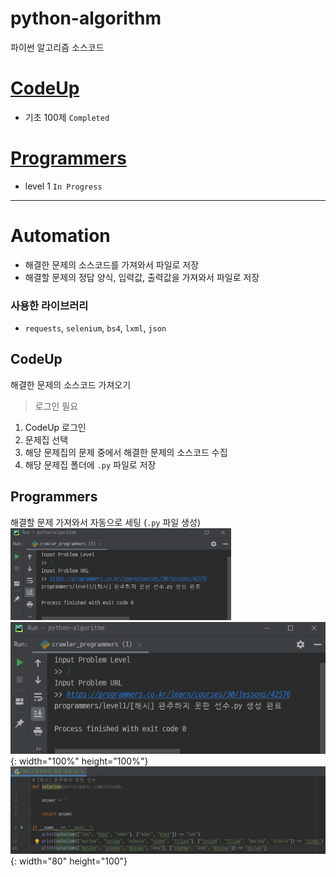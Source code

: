 # python-algorithm
파이썬 알고리즘 소스코드

# [CodeUp](https://www.codeup.kr/index.php)
- 기초 100제 `Completed`

# [Programmers](https://programmers.co.kr/)
- level 1 `In Progress`

---
# Automation
- 해결한 문제의 소스코드를 가져와서 파일로 저장
- 해결할 문제의 정답 양식, 입력값, 출력값을 가져와서 파일로 저장

### 사용한 라이브러리
- `requests`, `selenium`, `bs4`, `lxml`, `json`

## CodeUp
해결한 문제의 소스코드 가져오기
> 로그인 필요

1. CodeUp 로그인
2. 문제집 선택
3. 해당 문제집의 문제 중에서 해결한 문제의 소스코드 수집
4. 해당 문제집 폴더에 `.py` 파일로 저장

## Programmers
해결할 문제 가져와서 자동으로 세팅
(`.py` 파일 생성)
<img src="/example_media/example_programmers1.png" width="70%" title="프로그래머스 예1" alt="Example 1 Programmers"></img><br/>
![](example_media/example_programmers1.png){: width="100%" height="100%"}
![](example_media/example_programmers2.png){: width="80" height="100"}
